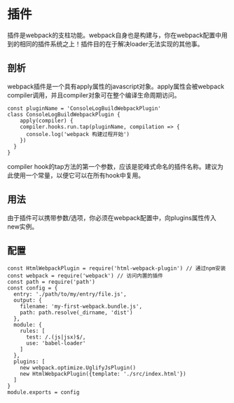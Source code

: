# 插件
插件是webpack的支柱功能。webpack自身也是构建与，你在webpack配置中用到的相同的插件系统之上！插件目的在于解决loader无法实现的其他事。
## 剖析
webpack插件是一个具有apply属性的javascript对象。apply属性会被webpack compiler调用，并且compiler对象可在整个编译生命周期访问。
```
const pluginName = 'ConsoleLogBuildWebpackPlugin'
class ConsoleLogBuildWebpackPlugin {
	apply(compiler) {
    compiler.hooks.run.tap(pluginName, compilation => {
      console.log('webpack 构建过程开始')
    })
  }
}
```
compiler hook的tap方法的第一个参数，应该是驼峰式命名的插件名称。建议为此使用一个常量，以便它可以在所有hook中复用。
## 用法
由于插件可以携带参数/选项，你必须在webpack配置中，向plugins属性传入new实例。

## 配置
```
const HtmlWebpackPlugin = require('html-webpack-plugin') // 通过npm安装
const webpack = require('webpack') // 访问内置的插件
const path = require('path')
const config = {
  entry: './path/to/my/entry/file.js',
  output: {
    filename: 'my-first-webpack.bundle.js',
    path: path.resolve(_dirname, 'dist')
  },
  module: {
    rules: [
      test: /.(js|jsx)$/,
      use: 'babel-loader'
    ]
  },
  plugins: [
    new webpack.optimize.UglifyJsPlugin()
    new HtmlWebpackPlugin({template: './src/index.html'})
  ]
}
module.exports = config
```
